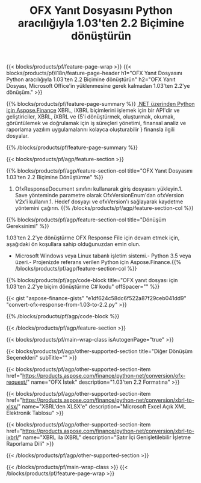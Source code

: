 ﻿---
title: OFX Yanıt Dosyasını Python aracılığıyla 1.03'ten 2.2 Biçimine dönüştürün
description: 1.03'ten 2.2 Python'ye dönüşüm OFX istek dosyası için örnek kod. Python tabanlı uygulamalarda toplu OFX istek dönüşümü için API örnek kodunu kullanın. 
url: /tr/python-net/conversion/ofx-response/
family: finance
platformtag: python
feature: conversion
informat: OFX Response 1.03
outformat: OFX Response 2.2
otherformats: OFX Response
---
{{< blocks/products/pf/feature-page-wrap >}}
{{< blocks/products/pf/i18n/feature-page-header h1="OFX Yanıt Dosyasını Python aracılığıyla 1.03\'ten 2.2 Biçimine dönüştürün" h2="OFX Yanıt Dosyası, Microsoft Office\'in yüklenmesine gerek kalmadan 1.03\'ten 2.2\'ye dönüşüm." >}}

{{% blocks/products/pf/feature-page-summary %}}
[.NET üzerinden Python için Aspose.Finance](https://products.aspose.com/finance/python-net/) XBRL, iXBRL biçimlerini işlemek için bir API'dir ve geliştiriciler, XBRL, iXBRL ve {5'i dönüştürmek, oluşturmak, okumak, görüntülemek ve doğrulamak için iş süreçleri yönetimi, finansal analiz ve raporlama yazılım uygulamalarını kolayca oluşturabilir } finansla ilgili dosyalar. 

{{% /blocks/products/pf/feature-page-summary %}}

{{< blocks/products/pf/agp/feature-section >}}

{{% blocks/products/pf/agp/feature-section-col title="OFX Yanıt Dosyasını 1.03\'ten 2.2 Biçimine Dönüştürme" %}}
1. OfxResponseDocument sınıfını kullanarak giriş dosyasını yükleyin.1. Save yönteminde parametre olarak OfxVersionEnum'dan ofxVersion V2x'i kullanın.1. Hedef dosyayı ve ofxVersion'ı sağlayarak kaydetme yöntemini çağırın.
{{% /blocks/products/pf/agp/feature-section-col %}}

{{% blocks/products/pf/agp/feature-section-col title="Dönüşüm Gereksinimi" %}}

1.03'ten 2.2'ye dönüştürme OFX Response File için devam etmek için, aşağıdaki ön koşullara sahip olduğunuzdan emin olun. 
- Microsoft Windows veya Linux tabanlı işletim sistemi.- Python 3.5 veya üzeri.- Projenizde referans verilen Python için Aspose.Finance.{{% /blocks/products/pf/agp/feature-section-col %}}

{{% blocks/products/pf/agp/code-block title="OFX yanıt dosyası için 1.03\'ten 2.2\'ye biçim dönüştürme C# kodu" offSpacer="" %}}

{{< gist "aspose-finance-gists" "e1df624c58dc6f522a87f29ceb041dd9" "convert-ofx-response-from-1.03-to-2.2.py" >}}

{{% /blocks/products/pf/agp/code-block %}}

{{< /blocks/products/pf/agp/feature-section >}}

{{< blocks/products/pf/main-wrap-class isAutogenPage="true" >}}

{{< blocks/products/pf/agp/other-supported-section title="Diğer Dönüşüm Seçenekleri" subTitle="" >}}

{{< blocks/products/pf/agp/other-supported-section-item href="https://products.aspose.com/finance/python-net/conversion/ofx-request/" name="OFX İstek" description="1.03\'ten 2.2 Formatına" >}}

{{< blocks/products/pf/agp/other-supported-section-item href="https://products.aspose.com/finance/python-net/conversion/xbrl-to-xlsx/" name="XBRL\'den XLSX\'e" description="Microsoft Excel Açık XML Elektronik Tablosu" >}}

{{< blocks/products/pf/agp/other-supported-section-item href="https://products.aspose.com/finance/python-net/conversion/xbrl-to-ixbrl/" name="XBRL ila iXBRL" description="Satır İçi Genişletilebilir İşletme Raporlama Dili" >}}

{{< /blocks/products/pf/agp/other-supported-section >}}

{{< /blocks/products/pf/main-wrap-class >}}
{{< /blocks/products/pf/feature-page-wrap >}}